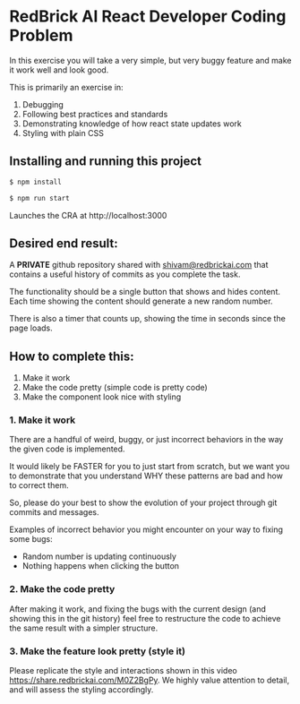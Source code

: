 # RedBrick AI React Developer Coding Problem

In this exercise you will take a very simple, but very buggy feature and make it work well and look good.

This is primarily an exercise in:

1. Debugging
2. Following best practices and standards
3. Demonstrating knowledge of how react state updates work
4. Styling with plain CSS

## Installing and running this project

```bash
$ npm install
```

```bash
$ npm run start
```

Launches the CRA at http://localhost:3000

## Desired end result:

A **PRIVATE** github repository shared with shivam@redbrickai.com that contains a useful history of commits as you complete the task.

The functionality should be a single button that shows and hides content. Each time showing the content should generate a new random number.

There is also a timer that counts up, showing the time in seconds since the page loads.

## How to complete this:

1. Make it work
2. Make the code pretty (simple code is pretty code)
3. Make the component look nice with styling

### 1. Make it work

There are a handful of weird, buggy, or just incorrect behaviors in the way the given code is implemented.

It would likely be FASTER for you to just start from scratch, but we want you to demonstrate that you understand WHY these patterns are bad and how to correct them.

So, please do your best to show the evolution of your project through git commits and messages.

Examples of incorrect behavior you might encounter on your way to fixing some bugs:

- Random number is updating continuously
- Nothing happens when clicking the button

### 2. Make the code pretty

After making it work, and fixing the bugs with the current design (and showing this in the git history) feel free to restructure the code to achieve the same result with a simpler structure.

### 3. Make the feature look pretty (style it)

Please replicate the style and interactions shown in this video https://share.redbrickai.com/M0Z2BgPy. We highly value attention to detail, and will assess the styling accordingly.

